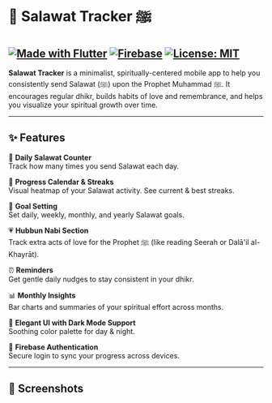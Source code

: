 
# 🌸 Salawat Tracker ﷺ

[![Made with Flutter](https://img.shields.io/badge/Made%20with-Flutter-blue.svg)](https://flutter.dev)
[![Firebase](https://img.shields.io/badge/Backend-Firebase-orange)](https://firebase.google.com)
[![License: MIT](https://img.shields.io/badge/License-MIT-yellow.svg)](https://opensource.org/licenses/MIT)
---

**Salawat Tracker** is a minimalist, spiritually-centered mobile app to help you consistently send Salawat (ﷺ) upon the Prophet Muhammad ﷺ. It encourages regular dhikr, builds habits of love and remembrance, and helps you visualize your spiritual growth over time.

---

## ✨ Features

🌿 **Daily Salawat Counter**  
Track how many times you send Salawat each day.

📅 **Progress Calendar & Streaks**  
Visual heatmap of your Salawat activity. See current & best streaks.

🎯 **Goal Setting**  
Set daily, weekly, monthly, and yearly Salawat goals.

💗 **Hubbun Nabi Section**  
Track extra acts of love for the Prophet ﷺ (like reading Seerah or Dalā'il al-Khayrāt).

⏰ **Reminders**  
Get gentle daily nudges to stay consistent in your dhikr.

📊 **Monthly Insights**  
Bar charts and summaries of your spiritual effort across months.

🌙 **Elegant UI with Dark Mode Support**  
Soothing color palette for day & night.

🔐 **Firebase Authentication**  
Secure login to sync your progress across devices.

---

## 📸 Screenshots

